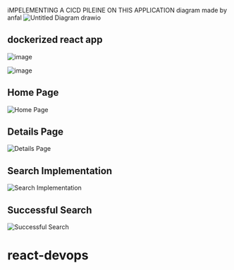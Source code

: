 iMPELEMENTING A CICD PILEINE ON THIS APPLICATION
diagram made by anfal
![Untitled Diagram drawio](https://github.com/user-attachments/assets/c5624f74-9bd0-4db9-aecc-bd8de69ea1b1)

## dockerized react app
![image](https://github.com/user-attachments/assets/09e9fa3a-921d-49e8-9686-12ccec7242cd)

![image](https://github.com/user-attachments/assets/85aff064-2a59-4d20-b6b4-5ce1f018ec16)


## Home Page
![Home Page](https://github.com/anfal17/Pokedex/assets/92685449/af3467ce-8688-4467-981d-f87176eee9f6)

## Details Page
![Details Page](https://github.com/anfal17/Pokedex/assets/92685449/790ca5cb-f3b9-4ad1-a30d-0d838366e6bb)

## Search Implementation
![Search Implementation](https://github.com/anfal17/Pokedex/assets/92685449/99ffaa6e-0470-4ed1-8d98-a9ec6f19ed73)

## Successful Search
![Successful Search](https://github.com/anfal17/Pokedex/assets/92685449/f5f816a8-5238-4b1c-8bb0-d309ee862526)
# react-devops
